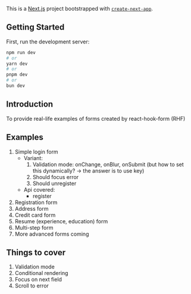 This is a [Next.js](https://nextjs.org/) project bootstrapped with [`create-next-app`](https://github.com/vercel/next.js/tree/canary/packages/create-next-app).

## Getting Started

First, run the development server:

```bash
npm run dev
# or
yarn dev
# or
pnpm dev
# or
bun dev
```
## Introduction
To provide real-life examples of forms created by react-hook-form (RHF)


## Examples
1. Simple login form
   - Variant: 
      1. Validation mode: onChange, onBlur, onSubmit (but how to set this dynamically? -> the answer is to use key)
      2. Should focus error
      3. Should unregister
   - Api covered:
     - register
2. Registration form
3. Address form
4. Credit card form
5. Resume (experience, education) form
6. Multi-step form
7. More advanced forms coming

## Things to cover
1. Validation mode
2. Conditional rendering
3. Focus on next field
4. Scroll to error
